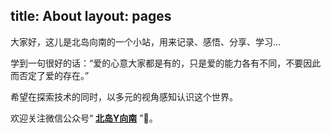title: About
layout: pages
---

大家好，这儿是北岛向南的一个小站，用来记录、感悟、分享、学习...

学到一句很好的话：“爱的心意大家都是有的，只是爱的能力各有不同，不要因此而否定了爱的存在。”

希望在探索技术的同时，以多元的视角感知认识这个世界。

欢迎关注微信公众号“ [**北岛Y向南**](http://img.my.csdn.net/uploads/201804/08/1523153885_1616.jpg) ”🔞。


​      





